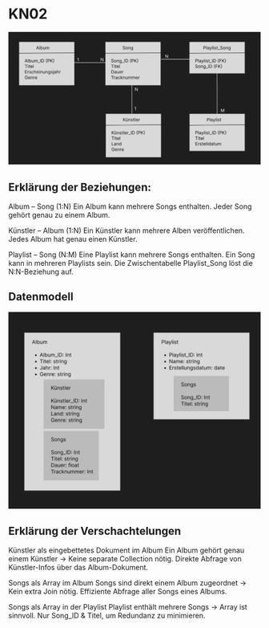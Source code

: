 # KN02

![Diagramm](DiagrammBild.png)

## Erklärung der Beziehungen:
Album – Song (1:N)
Ein Album kann mehrere Songs enthalten.
Jeder Song gehört genau zu einem Album.

Künstler – Album (1:N)
Ein Künstler kann mehrere Alben veröffentlichen.
Jedes Album hat genau einen Künstler.

Playlist – Song (N:M)
Eine Playlist kann mehrere Songs enthalten.
Ein Song kann in mehreren Playlists sein.
Die Zwischentabelle Playlist_Song löst die N:N-Beziehung auf.

## Datenmodell

![LogischesDiagramm](LogischesDiagrammBild.png)

## Erklärung der Verschachtelungen

Künstler als eingebettetes Dokument im Album
Ein Album gehört genau einem Künstler → Keine separate Collection nötig.
Direkte Abfrage von Künstler-Infos über das Album-Dokument.

Songs als Array im Album
Songs sind direkt einem Album zugeordnet → Kein extra Join nötig.
Effiziente Abfrage aller Songs eines Albums.

Songs als Array in der Playlist
Playlist enthält mehrere Songs → Array ist sinnvoll.
Nur Song_ID & Titel, um Redundanz zu minimieren.